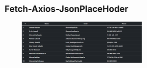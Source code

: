 # Fetch-Axios-JsonPlaceHoder
<div align="center"> <img src="https://raw.githubusercontent.com/theerudito/Fetch-Axios-JsonPlaceHoder/master/1.png" width="400px"</img> </div>
